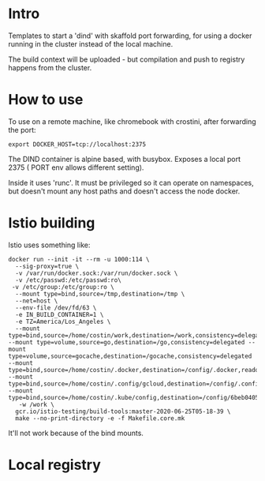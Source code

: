 # Intro

Templates to start a 'dind' with skaffold port forwarding,
for using a docker running in the cluster instead of 
the local machine.

The build context will be uploaded - but compilation
and push to registry happens from the cluster.

# How to use

To use on a remote machine, like chromebook with crostini, after
forwarding the port:


```shell script
export DOCKER_HOST=tcp://localhost:2375

```

The DIND container is alpine based, with busybox.
Exposes a local port 2375 ( PORT env allows different setting).

Inside it uses 'runc'. It must be privileged so it 
can operate on namespaces, but doesn't mount any
host paths and doesn't access the node docker.

# Istio building 

Istio uses something like:

```shell script
docker run --init -it --rm -u 1000:114 \
  --sig-proxy=true \
  -v /var/run/docker.sock:/var/run/docker.sock \
  -v /etc/passwd:/etc/passwd:ro\
 -v /etc/group:/etc/group:ro \
  --mount type=bind,source=/tmp,destination=/tmp \
  --net=host \
  --env-file /dev/fd/63 \
  -e IN_BUILD_CONTAINER=1 \
  -e TZ=America/Los_Angeles \
  --mount type=bind,source=/home/costin/work,destination=/work,consistency=delegated --mount type=volume,source=go,destination=/go,consistency=delegated --mount type=volume,source=gocache,destination=/gocache,consistency=delegated --mount type=bind,source=/home/costin/.docker,destination=/config/.docker,readonly,consistency=delegated --mount type=bind,source=/home/costin/.config/gcloud,destination=/config/.config/gcloud,readonly,consistency=delegated --mount type=bind,source=/home/costin/.kube/config,destination=/config/6beb0405,readonly,consistency=delegated 
   -w /work \
  gcr.io/istio-testing/build-tools:master-2020-06-25T05-18-39 \
  make --no-print-directory -e -f Makefile.core.mk
```

It'll not work because of the bind mounts. 

# Local registry
